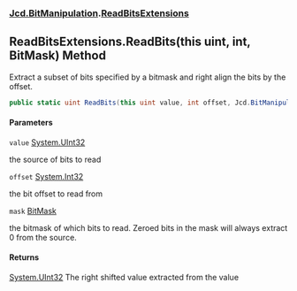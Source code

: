 ### [Jcd.BitManipulation](Jcd.BitManipulation.md 'Jcd.BitManipulation').[ReadBitsExtensions](Jcd.BitManipulation.ReadBitsExtensions.md 'Jcd.BitManipulation.ReadBitsExtensions')

## ReadBitsExtensions.ReadBits(this uint, int, BitMask) Method

Extract a subset of bits specified by a bitmask and right align the bits by the offset.

```csharp
public static uint ReadBits(this uint value, int offset, Jcd.BitManipulation.BitMask mask);
```
#### Parameters

<a name='Jcd.BitManipulation.ReadBitsExtensions.ReadBits(thisuint,int,Jcd.BitManipulation.BitMask).value'></a>

`value` [System.UInt32](https://docs.microsoft.com/en-us/dotnet/api/System.UInt32 'System.UInt32')

the source of bits to read

<a name='Jcd.BitManipulation.ReadBitsExtensions.ReadBits(thisuint,int,Jcd.BitManipulation.BitMask).offset'></a>

`offset` [System.Int32](https://docs.microsoft.com/en-us/dotnet/api/System.Int32 'System.Int32')

the bit offset to read from

<a name='Jcd.BitManipulation.ReadBitsExtensions.ReadBits(thisuint,int,Jcd.BitManipulation.BitMask).mask'></a>

`mask` [BitMask](Jcd.BitManipulation.BitMask.md 'Jcd.BitManipulation.BitMask')

the bitmask of which bits to read.
            Zeroed bits in the mask will always extract 0 from the source.

#### Returns

[System.UInt32](https://docs.microsoft.com/en-us/dotnet/api/System.UInt32 'System.UInt32')
The right shifted value extracted from the value